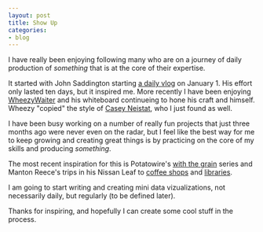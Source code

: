 ```yaml
---
layout: post
title: Show Up
categories:
- blog
---
```


I have really been enjoying following many who are on a journey of daily production of *something* that is at the core of their expertise.

It started with John Saddington starting [a daily vlog][js] on January 1. His effort only lasted ten days, but it inspired me. More recently I have been enjoying [WheezyWaiter][ww] and his whiteboard continueing to hone his craft and himself. Wheezy "copied" the style of [Casey Neistat][cn], who I just found as well. 

[ww]: https://www.youtube.com/user/wheezywaiter
[cn]: https://www.youtube.com/user/caseyneistat
[js]: http://john.show

I have been busy working on a number of really fun projects that just three months ago were never even on the radar, but I feel like the best way for me to keep growing and creating great things is by practicing on the core of my skills and producing *something*.

The most recent inspiration for this is Potatowire's [with the grain][wtg] series and Manton Reece's trips in his Nissan Leaf to [coffee shops][cs] and [libraries][l].

[wtg]: http://with.thegra.in/with-the-grain
[cs]: http://www.manton.org/coffee-shops-austin
[l]: http://www.manton.org/tag/newlibraries

I am going to start writing and creating mini data vizualizations, not necessarily daily, but regularly (to be defined later).

Thanks for inspiring, and hopefully I can create some cool stuff in the process.
